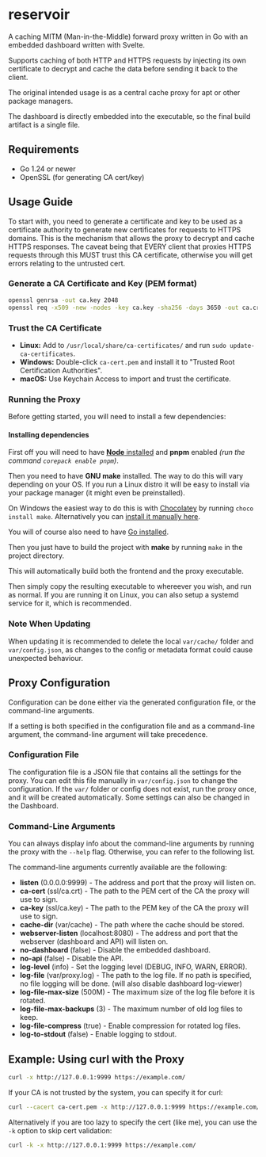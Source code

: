 # reservoir

A caching MITM (Man-in-the-Middle) forward proxy written in Go with an embedded dashboard written with Svelte.

Supports caching of both HTTP and HTTPS requests by injecting its own certificate to decrypt and cache the data before sending it back to the client.

The original intended usage is as a central cache proxy for apt or other package managers.

The dashboard is directly embedded into the executable, so the final build artifact is a single file.

## Requirements

- Go 1.24 or newer
- OpenSSL (for generating CA cert/key)

## Usage Guide

To start with, you need to generate a certificate and key to be used as a certificate authority to generate new certificates for requests to HTTPS domains. This is the mechanism that allows the proxy to decrypt and cache HTTPS responses.
The caveat being that EVERY client that proxies HTTPS requests through this MUST trust this CA certificate, otherwise you will get errors relating to the untrusted cert.

### Generate a CA Certificate and Key (PEM format)

```sh
openssl genrsa -out ca.key 2048
openssl req -x509 -new -nodes -key ca.key -sha256 -days 3650 -out ca.crt -subj "//CN=reservoir"
```

### Trust the CA Certificate

- **Linux:** Add to `/usr/local/share/ca-certificates/` and run `sudo update-ca-certificates`.
- **Windows:** Double-click `ca-cert.pem` and install it to "Trusted Root Certification Authorities".
- **macOS:** Use Keychain Access to import and trust the certificate.

### Running the Proxy

Before getting started, you will need to install a few dependencies:

#### Installing dependencies

First off you will need to have [**Node** installed](https://nodejs.org/en/download) and **pnpm** enabled *(run the command `corepack enable pnpm`)*.

Then you need to have **GNU make** installed.
The way to do this will vary depending on your OS. If you run a Linux distro it will be easy to install via your package manager (it might even be preinstalled).

On Windows the easiest way to do this is with [Chocolatey](https://chocolatey.org/install#individual) by running `choco install make`. Alternatively you can [install it manually here](https://gnuwin32.sourceforge.net/packages/make.htm).

You will of course also need to have [Go installed](https://go.dev/dl/).

Then you just have to build the project with **make** by running `make` in the project directory.

This will automatically build both the frontend and the proxy executable.

Then simply copy the resulting executable to whereever you wish, and run as normal. If you are running it on Linux, you can also setup a systemd service for it, which is recommended.

### Note When Updating

When updating it is recommended to delete the local ``var/cache/`` folder and ``var/config.json``, as changes to the config or metadata format could cause unexpected behaviour.

## Proxy Configuration

Configuration can be done either via the generated configuration file, or the command-line arguments.

If a setting is both specified in the configuration file and as a command-line argument, the command-line argument will take precedence.

### Configuration File

The configuration file is a JSON file that contains all the settings for the proxy.
You can edit this file manually in ``var/config.json`` to change the configuration. If the ``var/`` folder or config does not exist, run the proxy once, and it will be created automatically.
Some settings can also be changed in the Dashboard.

### Command-Line Arguments

You can always display info about the command-line arguments by running the proxy with the `--help` flag. Otherwise, you can refer to the following list.

The command-line arguments currently available are the following:

- **listen** (0.0.0.0:9999) - The address and port that the proxy will listen on.
- **ca-cert** (ssl/ca.crt) - The path to the PEM cert of the CA the proxy will use to sign.
- **ca-key** (ssl/ca.key) - The path to the PEM key of the CA the proxy will use to sign.
- **cache-dir** (var/cache) - The path where the cache should be stored.
- **webserver-listen** (localhost:8080) - The address and port that the webserver (dashboard and API) will listen on.
- **no-dashboard** (false) - Disable the embedded dashboard.
- **no-api** (false) - Disable the API.
- **log-level** (info) - Set the logging level (DEBUG, INFO, WARN, ERROR).
- **log-file** (var/proxy.log) - The path to the log file. If no path is specified, no file logging will be done. (will also disable dashboard log-viewer)
- **log-file-max-size** (500M) - The maximum size of the log file before it is rotated.
- **log-file-max-backups** (3) - The maximum number of old log files to keep.
- **log-file-compress** (true) - Enable compression for rotated log files.
- **log-to-stdout** (false) - Enable logging to stdout.

## Example: Using curl with the Proxy

```sh
curl -x http://127.0.0.1:9999 https://example.com/
```

If your CA is not trusted by the system, you can specify it for curl:

```sh
curl --cacert ca-cert.pem -x http://127.0.0.1:9999 https://example.com/
```

Alternatively if you are too lazy to specify the cert (like me), you can use the `-k` option to skip cert validation:

```sh
curl -k -x http://127.0.0.1:9999 https://example.com/
```
